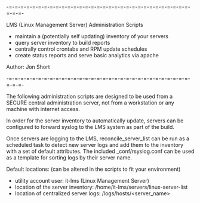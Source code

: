 -=-=-=-=-=-=-=-=-=-=-=-=-=-=-=-=-=-=-=-=-=-=-=-=-=-=-=-=-=-=-=-=-=-=-

LMS (Linux Management Server) Administration Scripts

 - maintain a (potentially self updating) inventory of your servers
 - query server inventory to build reports
 - centrally control crontabs and RPM update schedules
 - create status reports and serve basic analytics via apache

Author: Jon Short

-=-=-=-=-=-=-=-=-=-=-=-=-=-=-=-=-=-=-=-=-=-=-=-=-=-=-=-=-=-=-=-=-=-=-

The following administration scripts are designed to be used from a SECURE
central administration server, not from a workstation or any machine with
internet access.

In order for the server inventory to automatically update, servers can be
configured to forward syslog to the LMS system as part of the build.

Once servers are logging to the LMS, reconcile_server_list can be run as a
scheduled task to detect new server logs and add them to the inventory
with a set of default attributes.  The included _conf/rsyslog.conf can be
used as a template for sorting logs by their server name.

Default locations: (can be altered in the scripts to fit your environment)
- utility account user: it-lms (Linux Management Server)
- location of the server inventory: /home/it-lms/servers/linux-server-list
- location of centralized server logs: /logs/hosts/<server_name>

